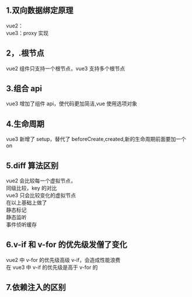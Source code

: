## 1.双向数据绑定原理

vue2：  
vue3：proxy 实现

## 2，.根节点

vue2 组件只支持一个根节点，vue3 支持多个根节点

## 3.组合 api

vue3 增加了组件 api，使代码更加简洁,vue 使用选项对象

## 4.生命周期

vue3 新增了 setup，替代了 beforeCreate,created,新的生命周期前面要加一个 on

## 5.diff 算法区别

vue2 会比较每一个虚拟节点，  
同级比较，key 的对比  
vue3 只会比较变化的虚拟节点  
在以上基础上做了  
静态标记  
静态监听  
事件侦听缓存  

## 6.v-if 和 v-for 的优先级发僧了变化

vue2 中 v-for 的优先级高级 v-if，会造成性能浪费  
在 vue3 中 v-if 的优先级是高于 v-for 的 

## 7.依赖注入的区别
